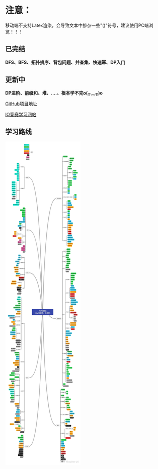 # 注意：
移动端不支持Latex渲染，会导致文本中掺杂一些"\()"符号，建议使用PC端浏览！！！


## 已完结

**DFS、BFS、拓扑排序、背包问题、并查集、快速幂、DP入门**

## 更新中

**DP进阶、前缀和、堆、....、根本学不完o(╥﹏╥)o**

 [GitHub项目地址](https://github.com/2043393364/Algorithm-Competition)

 [IO竞赛学习网站](https://oi-wiki.org/)

## 学习路线

 ![](./imags/XCPC.jpg)

